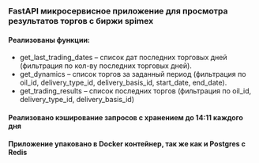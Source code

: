 ### FastAPI микросервисное приложение для просмотра результатов торгов с биржи spimex

#### Реализованы функции:
- get_last_trading_dates – список дат последних торговых дней (фильтрация по кол-ву последних торговых дней).
- get_dynamics – список торгов за заданный период (фильтрация по oil_id, delivery_type_id, delivery_basis_id, start_date, end_date).
- get_trading_results – список последних торгов (фильтрация по oil_id, delivery_type_id, delivery_basis_id)

#### Реализовано кэширование запросов с хранением до 14:11 каждого дня

#### Приложение упаковано в Docker контейнер, так же как и Postgres с Redis